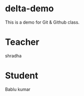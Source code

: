 # delta-demo
This is a demo for Git &amp; Github class.
 
 # Teacher
 shradha

 # Student
 Bablu kumar